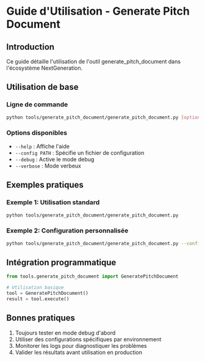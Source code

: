 # Guide d'Utilisation - Generate Pitch Document

## Introduction

Ce guide détaille l'utilisation de l'outil generate_pitch_document dans l'écosystème NextGeneration.

## Utilisation de base

### Ligne de commande
```bash
python tools/generate_pitch_document/generate_pitch_document.py [options]
```

### Options disponibles
- `--help` : Affiche l'aide
- `--config PATH` : Spécifie un fichier de configuration
- `--debug` : Active le mode debug
- `--verbose` : Mode verbeux

## Exemples pratiques

### Exemple 1: Utilisation standard
```bash
python tools/generate_pitch_document/generate_pitch_document.py
```

### Exemple 2: Configuration personnalisée
```bash
python tools/generate_pitch_document/generate_pitch_document.py --config config/custom.json
```

## Intégration programmatique

```python
from tools.generate_pitch_document import GeneratePitchDocument

# Utilisation basique
tool = GeneratePitchDocument()
result = tool.execute()
```

## Bonnes pratiques

1. Toujours tester en mode debug d'abord
2. Utiliser des configurations spécifiques par environnement
3. Monitorer les logs pour diagnostiquer les problèmes
4. Valider les résultats avant utilisation en production

